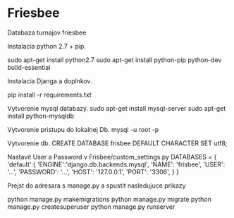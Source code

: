 # Friesbee
Databaza turnajov friesbee

Instalacia python 2.7 + pip.

sudo apt-get install python2.7
sudo apt-get install python-pip python-dev build-essential

Instalacia Djanga a doplnkov.

pip install -r requirements.txt

Vytvorenie mysql databazy.
sudo apt-get install mysql-server
sudo apt-get install python-mysqldb

Vytvorenie pristupu do lokalnej Db.
mysql -u root -p

Vytvorenie db.
CREATE DATABASE frisbee DEFAULT CHARACTER SET utf8;

Nastavit User a Password v Frisbee/custom_settings.py
DATABASES = {
  'default':{
      'ENGINE':'django.db.backends.mysql',
      'NAME': 'frisbee',
      'USER': '...',
      'PASSWORD': '...',
      'HOST': '127.0.0.1',
      'PORT': '3306',
  }
}


Prejst do adresara s manage.py a spustit nasledujuce prikazy

python manage.py makemigrations
python manage.py migrate
python manage.py createsuperuser
python manage.py runserver
